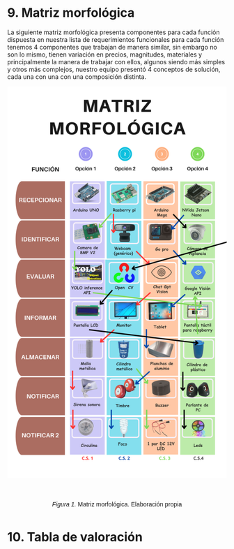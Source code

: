 # 9. Matriz morfológica

La siguiente matriz morfológica presenta componentes para cada función dispuesta en nuestra lista de requerimientos funcionales para cada función tenemos 4 componentes que trabajan de manera similar, sin embargo no son lo mismo, tienen variación en precios, magnitudes, materiales y principalmente la manera de trabajar con ellos, algunos siendo más simples y otros más complejos, nuestro equipo presentó 4 conceptos de solución, cada una con una con una composición distinta.

<p align= "center">
  <img src="https://github.com/gcdavidq/Project_FdD/blob/main/Carpetas_del_Proyecto/Imagenes/H-Matriz%20morfológica%20y%20tabla%20de%20valoración/a1.-Matriz%20morfologica.png" alt="imagen del grupo" width="1000px"/>
</p>

<p align="center" style="margin-top: 50px; margin-bottom: 50px; font-family: Arial, sans-serif;">
<i>Figura 1.</i> Matriz morfológica. Elaboración propia
</p>


# 10. Tabla de valoración

